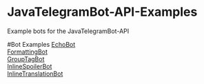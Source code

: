 # JavaTelegramBot-API-Examples
Example bots for the JavaTelegramBot-API

#Bot Examples
[EchoBot](https://github.com/zp-bots-telegram/EchoBot)   
[FormattingBot](https://github.com/zp-bots-telegram/FormattingBot)   
[GroupTagBot](https://github.com/zp-bots-telegram/GroupTagBot)   
[InlineSpoilerBot](https://github.com/zp-bots-telegram/InlineSpoilerBot)   
[InlineTranslationBot](https://github.com/zp-bots-telegram/InlineTranslationBot)   
